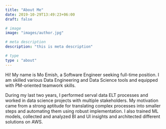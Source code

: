 ```yaml
---
title: "About Me"
date: 2019-10-29T13:49:23+06:00
draft: false

# image
image: "images/author.jpg"

# meta description
description: "this is meta description"

# type
type : "about"
---
```


Hi! My name is Mo Emish, a Software Engineer seeking full-time position. I am skilled various Data Engineering and Data Science tools and equipped with PM-oriented teamwork skills.

During my last two years, I performed serval data ELT processes and worked in data science projects with multiple stakeholders. My motivation came from a strong aptitude for translating complex processes into smaller steps and automating them using robust implementation. I also trained ML models, collected and analyzed BI and UI insights and architected different solutions on AWS. 

